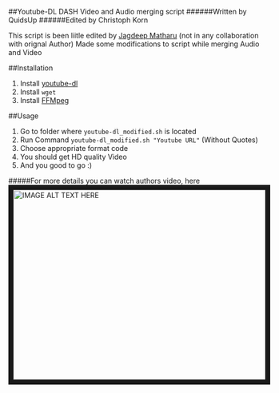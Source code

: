 ##Youtube-DL DASH Video and Audio merging script
######Written by QuidsUp
######Edited by Christoph Korn

This script is been liitle edited by [Jagdeep Matharu](http://jagdeepmatharu.me/) (not in any collaboration with orignal Author)
Made some modifications to script while merging Audio and Video 
<!-- Modification was made on <code>-sameq</code> and moved to <code>-q:v 0</code>. -->

##Installation
1. Install [youtube-dl](https://rg3.github.io/youtube-dl/download.html) 
2. Install <code>wget</code>
3. Install [FFMpeg](https://www.ffmpeg.org/download.html)

##Usage
1. Go to folder where <code>youtube-dl_modified.sh</code> is located
2. Run Command <code>youtube-dl_modified.sh "Youtube URL"</code> (Without Quotes)
3. Choose appropriate format code
4. You should get HD quality Video
5. And you good to go :)

#####For more details you can watch authors video, here
<a href="http://www.youtube.com/watch?feature=player_embedded&v=G7uztVbg7CQ" target="_blank"><img src="http://img.youtube.com/vi/G7uztVbg7CQ/0.jpg" alt="IMAGE ALT TEXT HERE" width="540" height="380" border="10" /></a>